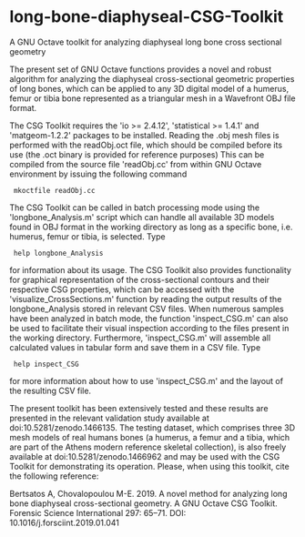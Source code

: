 # long-bone-diaphyseal-CSG-Toolkit
A GNU Octave toolkit for analyzing diaphyseal long bone cross sectional geometry

The present set of GNU Octave functions provides a novel and robust algorithm for
analyzing the diaphyseal cross-sectional geometric properties of long bones, which
can be applied to any 3D digital model of a humerus, femur or tibia bone represented
as a triangular mesh in a Wavefront OBJ file format.

The CSG Toolkit requires the 'io >= 2.4.12', 'statistical >= 1.4.1' and 'matgeom-1.2.2'
packages to be installed. Reading the .obj mesh files is performed with the readObj.oct file,
which should be compiled before its use (the .oct binary is provided for reference purposes)
This can be compiled from the source file 'readObj.cc' from within GNU Octave environment by
issuing the following command

     mkoctfile readObj.cc

The CSG Toolkit can be called in batch processing mode using the 'longbone_Analysis.m'
script which can handle all available 3D models found in OBJ format in the working
directory as long as a specific bone, i.e. humerus, femur or tibia, is selected. Type

     help longbone_Analysis

for information about its usage. The CSG Toolkit also provides functionality for
graphical representation of the cross-sectional contours and their respective CSG
properties, which can be accessed with the 'visualize_CrossSections.m' function by
reading the output results of the longbone_Analysis stored in relevant CSV files. When
numerous samples have been analyzed in batch mode, the function 'inspect_CSG.m' can also
be used to facilitate their visual inspection according to the files present in the working
directory. Furthermore, 'inspect_CSG.m' will assemble all calculated values in tabular
form and save them in a CSV file. Type 

     help inspect_CSG

for more information about how to use 'inspect_CSG.m' and the layout of the resulting CSV file.

The present toolkit has been extensively tested and these results are presented
in the relevant validation study available at doi:10.5281/zenodo.1466135.
The testing dataset, which comprises three 3D mesh models of real humans bones 
(a humerus, a femur and a tibia, which are part of the Athens modern reference
skeletal collection), is also freely available at doi:10.5281/zenodo.1466962 and 
may be used with the CSG Toolkit for demonstrating its operation. Please, when using this toolkit,
cite the following reference:

Bertsatos A, Chovalopoulou M-E. 2019. A novel method for analyzing long bone diaphyseal cross-sectional geometry. A GNU Octave CSG Toolkit. Forensic Science International 297: 65–71. DOI: 10.1016/j.forsciint.2019.01.041

